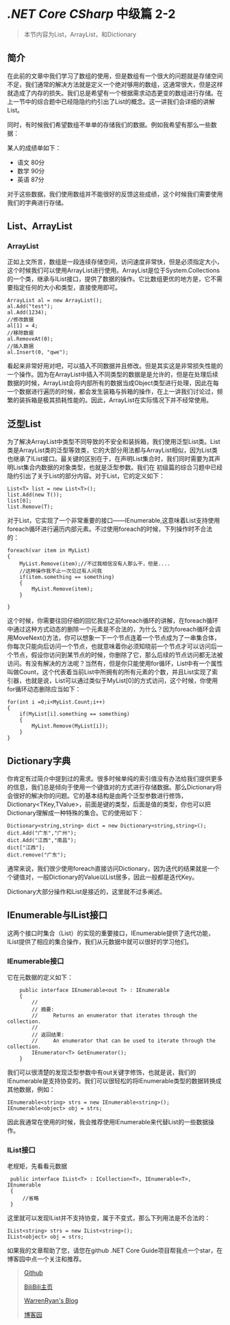 # *.NET Core CSharp* 中级篇 2-2
>本节内容为List，ArrayList，和Dictionary

## 简介
在此前的文章中我们学习了数组的使用，但是数组有一个很大的问题就是存储空间不足，我们通常的解决方法就是定义一个绝对够用的数组，这通常很大，但是这样就造成了内存的损失。我们总是希望有一个根据需求动态更变的数组进行存储。在上一节中的综合题中已经隐隐约约引出了List的概念。这一讲我们会详细的讲解List。

同时，有时候我们希望数组不单单的存储我们的数据。例如我希望有那么一些数据：

某人的成绩单如下：
- 语文 80分
- 数学 90分
- 英语 87分

对于这些数据，我们使用数组并不能很好的反馈这些成绩，这个时候我们需要使用我们的字典进行存储。

## List、ArrayList
### ArrayList
正如上文所言，数组是一段连续存储空间，访问速度非常快，但是必须指定大小，这个时候我们可以使用ArrayList进行使用。ArrayList是位于System.Collections的一个类，继承与IList接口，提供了数据的操作。它比数组更优的地方是，它不需要指定任何的大小和类型，直接使用即可。

``` CSharp
ArrayList al = new ArrayList();
al.Add("test");
al.Add(1234);
//修改数据
al[1] = 4;
//移除数据
al.RemoveAt(0);
//插入数据
al.Insert(0, "qwe");
```
看起来非常好用对吧，可以插入不同数据并且修改。但是其实这是非常损失性能的一个操作。因为在ArrayList中插入不同类型的数据是是允许的，但是在处理后续数据的时候，ArrayList会将内部所有的数据当成Object类型进行处理，因此在每一个数据进行遍历的时候，都会发生装箱与拆箱的操作，在上一讲我们讨论过，频繁的装拆箱是极其损耗性能的。因此，ArrayList在实际情况下并不经常使用。

## 泛型List
为了解决ArrayList中类型不同导致的不安全和装拆箱，我们使用泛型List类。List类是ArrayList类的泛型等效类，它的大部分用法都与ArrayList相似，因为List类也继承了IList接口。最关键的区别在于，在声明List集合时，我们同时需要为其声明List集合内数据的对象类型，也就是泛型参数。我们在
初级篇的综合习题中已经隐约引出了关于List的部分内容。对于List，它的定义如下：
``` CSharp
List<T> list = new List<T>();
list.Add(new T());
list[0];
list.Remove(T);
```
对于List，它实现了一个非常重要的接口——IEnumerable,这意味着List支持使用foreach循环进行遍历内部元素。不过使用foreach的时候，下列操作时不合法的：
``` CSharp
foreach(var item in MyList)
{
    MyList.Remove(item);//不过我相信没有人那么干，但是....
    //这种操作我不止一次见过有人问我
    if(item.something == something)
    {
        MyList.Remove(item);
    }

}
```
这个时候，你需要往回仔细的回忆我们之前foreach循环的讲解，在foreach循环中通过这种方式动态的删除一个元素是不合法的，为什么？因为foreach循环会调用MoveNext()方法，你可以想象一下一个节点连着一个节点成为了一串集合体，你每次只能向后访问一个节点，也就意味着你必须知晓前一个节点才可以访问后一个节点，假设你访问到某节点的时候，你删除了它，那么后续的节点访问都无法被访问。有没有解决的方法呢？当然有，但是你只能使用for循环，List中有一个属性叫做Count，这个代表着当前List中所拥有的所有元素的个数，并且List实现了索引器，也就是说，List可以通过类似于MyList[0]的方式访问，这个时候，你使用for循环动态删除应当如下：
``` CSharp
for(int i =0;i<MyList.Count;i++)
{
    if(MyList[i].something == something)
    {
        MyList.Remove(MyList[i]);
    }
}
```


## Dictionary字典
你肯定有过简介中提到过的需求。很多时候单纯的索引值没有办法给我们提供更多的信息，我们总是倾向于使用一个键值对的方式进行存储数据。那么Dictionary将会很好的解决你的问题。它的基本结构是由两个泛型参数进行修饰，Dictionary<TKey,TValue>，前面是键的类型，后面是值的类型，你也可以把Dictionary理解成一种特殊的集合。它的使用如下：
``` CSharp
Dictionary<string,string> dict = new Dictionary<string,string>();
dict.Add("广东","广州");
dict.Add("江西","南昌");
dict["江西"];
dict.remove("广东");
```
通常来说，我们很少使用foreach直接访问Dictionary，因为迭代的结果就是一个个键值对，一般Dictionary的Value以List居多，因此一般都是迭代Key。

Dictionary大部分操作和List是接近的，这里就不过多阐述。

## IEnumerable与IList接口
这两个接口时集合（List）的实现的重要接口，IEnumerable提供了迭代功能，IList提供了相应的集合操作，我们从元数据中就可以很好的学习他们。

### IEnumerable接口
它在元数据的定义如下：
``` CSharp
    public interface IEnumerable<out T> : IEnumerable
    {
        //
        // 摘要:
        //     Returns an enumerator that iterates through the collection.
        //
        // 返回结果:
        //     An enumerator that can be used to iterate through the collection.
        IEnumerator<T> GetEnumerator();
    }
```
我们可以很清楚的发现泛型参数中有out关键字修饰，也就是说，我们的IEnumerable是支持协变的。我们可以很轻松的将IEnumerable类型的数据转换成其他数据，例如：
``` CSharp
IEnumerable<string> strs = new IEnumerable<string>();
IEnumerable<object> obj = strs;
```
因此我通常在使用的时候，我会推荐使用IEnumerable来代替List的一些数据操作。

### IList接口
老规矩，先看看元数据
``` CSharp
 public interface IList<T> : ICollection<T>, IEnumerable<T>, IEnumerable
 {
     //省略
 }
 ```
 这里就可以发现IList并不支持协变，属于不变式，那么下列用法是不合法的：

 ``` CSharp
IList<string> strs = new IList<string>();
IList<object> obj = strs;
```


如果我的文章帮助了您，请您在github .NET Core Guide项目帮我点一个star，在博客园中点一个关注和推荐。

> [Github](https://github.com/StevenEco/.NetCoreGuide)
>
> [BiliBili主页](https://space.bilibili.com/33311288)
>
> [WarrenRyan's Blog](https://blog.tity.xyz)
>
> [博客园](https://cnblogs.com/warrenryan)
